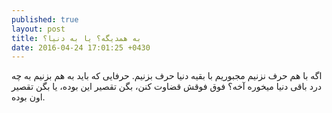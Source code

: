 ```yaml
---
published: true
layout: post
title: به همدیگه؟ یا به دنیا؟
date: 2016-04-24 17:01:25 +0430
---
```


اگه با هم حرف نزنیم مجبوریم با بقیه دنیا حرف بزنیم. حرفایی که باید به هم بزنیم به چه درد باقی دنیا میخوره آخه؟ فوق فوقش قضاوت کنن، بگن تقصیر این بوده، یا بگن تقصیر اون بوده.
